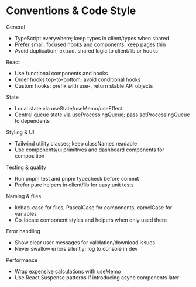 # Conventions & Code Style

General
- TypeScript everywhere; keep types in client/types when shared
- Prefer small, focused hooks and components; keep pages thin
- Avoid duplication; extract shared logic to client/lib or hooks

React
- Use functional components and hooks
- Order hooks top-to-bottom; avoid conditional hooks
- Custom hooks: prefix with use-, return stable API objects

State
- Local state via useState/useMemo/useEffect
- Central queue state via useProcessingQueue; pass setProcessingQueue to dependents

Styling & UI
- Tailwind utility classes; keep classNames readable
- Use components/ui primitives and dashboard components for composition

Testing & quality
- Run pnpm test and pnpm typecheck before commit
- Prefer pure helpers in client/lib for easy unit tests

Naming & files
- kebab-case for files, PascalCase for components, camelCase for variables
- Co-locate component styles and helpers when only used there

Error handling
- Show clear user messages for validation/download issues
- Never swallow errors silently; log to console in dev

Performance
- Wrap expensive calculations with useMemo
- Use React.Suspense patterns if introducing async components later
